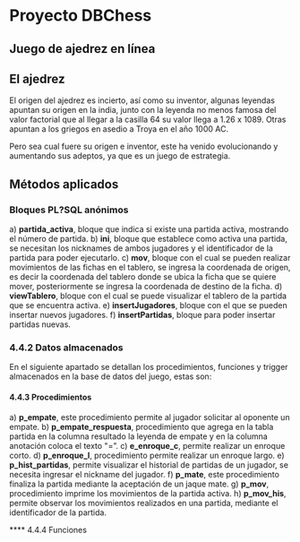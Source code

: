 # Proyecto DBChess
## Juego de ajedrez en línea

## El ajedrez
El origen del ajedrez es incierto, así como su inventor, algunas leyendas apuntan su origen en la india, junto con la leyenda no menos famosa del valor factorial que al llegar a la casilla 64 su valor llega a 1.26 x 1089. Otras apuntan a los griegos en asedio a Troya en el año 1000 AC.

Pero sea cual fuere su origen e inventor, este ha venido evolucionando y aumentando sus adeptos, ya que es un juego de estrategia.

## Métodos aplicados
### Bloques PL?SQL anónimos

a)	**partida_activa**, bloque que indica si existe una partida activa, mostrando el número de partida.
b)	**ini**, bloque que establece como activa una partida, se necesitan los nicknames de ambos jugadores y el identificador de la partida para poder ejecutarlo.
c)	**mov**, bloque con el cual se pueden realizar movimientos de las fichas en el tablero, se ingresa la coordenada de origen, es decir la coordenada del tablero donde se ubica la ficha que se quiere mover, posteriormente se ingresa la coordenada de destino de la ficha.
d)	**viewTablero**, bloque con el cual se puede visualizar el tablero de la partida que se encuentra activa.
e)	**insertJugadores**, bloque con el que se pueden insertar nuevos jugadores.
f)	**insertPartidas**, bloque para poder insertar partidas nuevas.

### 4.4.2	Datos almacenados
En el siguiente apartado se detallan los procedimientos, funciones y trigger almacenados en la base de datos del juego, estas son:

#### 4.4.3	Procedimientos

a)	**p_empate**, este procedimiento permite al jugador solicitar al oponente un empate.
b)	**p_empate_respuesta**, procedimiento que agrega en la tabla partida en la columna resultado la leyenda de empate y en la columna anotación coloca el texto "=”.
c)	**e_enroque_c**, permite realizar un enroque corto.
d)	**p_enroque_l**, procedimiento permite realizar un enroque largo.
e)	**p_hist_partidas**, permite visualizar el historial de partidas de un jugador, se necesita ingresar el nickname del jugador.
f)	**p_mate**, este procedimiento finaliza la partida mediante la aceptación de un jaque mate.
g)	**p_mov**, procedimiento imprime los movimientos de la partida activa.
h)	**p_mov_his**, permite observar los movimientos realizados en una partida, mediante el identificador de la partida.

**** 4.4.4	Funciones
